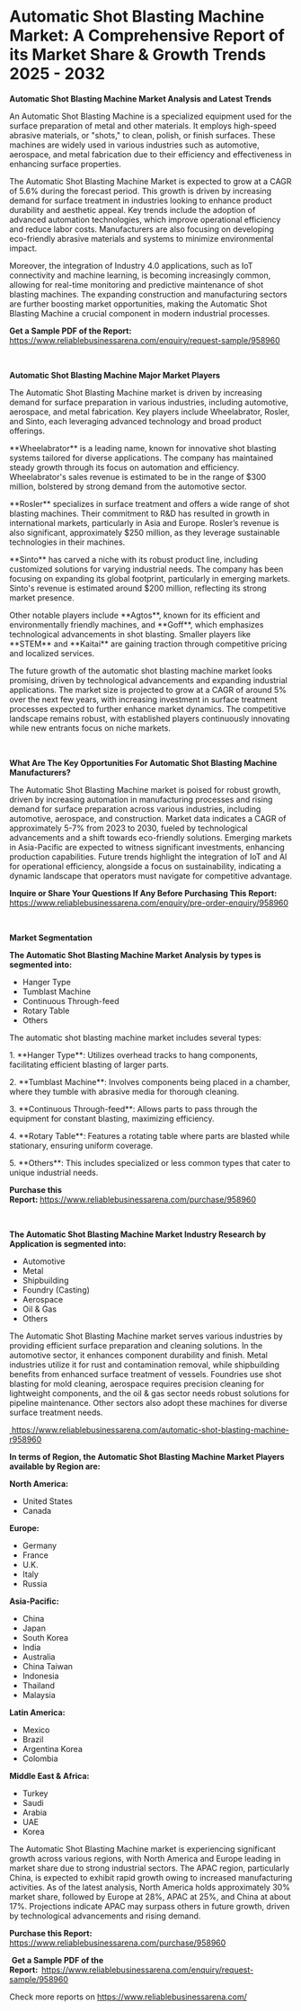 <p><h1>Automatic Shot Blasting Machine Market: A Comprehensive Report of its Market Share & Growth Trends 2025 - 2032</h1></p><p><strong>Automatic Shot Blasting Machine Market Analysis and Latest Trends</strong></p>
<p><p>An Automatic Shot Blasting Machine is a specialized equipment used for the surface preparation of metal and other materials. It employs high-speed abrasive materials, or "shots," to clean, polish, or finish surfaces. These machines are widely used in various industries such as automotive, aerospace, and metal fabrication due to their efficiency and effectiveness in enhancing surface properties.</p><p>The Automatic Shot Blasting Machine Market is expected to grow at a CAGR of 5.6% during the forecast period. This growth is driven by increasing demand for surface treatment in industries looking to enhance product durability and aesthetic appeal. Key trends include the adoption of advanced automation technologies, which improve operational efficiency and reduce labor costs. Manufacturers are also focusing on developing eco-friendly abrasive materials and systems to minimize environmental impact.</p><p>Moreover, the integration of Industry 4.0 applications, such as IoT connectivity and machine learning, is becoming increasingly common, allowing for real-time monitoring and predictive maintenance of shot blasting machines. The expanding construction and manufacturing sectors are further boosting market opportunities, making the Automatic Shot Blasting Machine a crucial component in modern industrial processes.</p></p>
<p><strong>Get a Sample PDF of the Report:&nbsp;</strong> <a href="https://www.reliablebusinessarena.com/enquiry/request-sample/958960?utm_campaign=2033&utm_medium=2&utm_source=Github&utm_content=ia&utm_term=09042025&utm_id=automatic-shot-blasting-machine">https://www.reliablebusinessarena.com/enquiry/request-sample/958960</a></p>
<p>&nbsp;</p>
<p><strong>Automatic Shot Blasting Machine Major Market Players</strong></p>
<p><p>The Automatic Shot Blasting Machine market is driven by increasing demand for surface preparation in various industries, including automotive, aerospace, and metal fabrication. Key players include Wheelabrator, Rosler, and Sinto, each leveraging advanced technology and broad product offerings.</p><p>**Wheelabrator** is a leading name, known for innovative shot blasting systems tailored for diverse applications. The company has maintained steady growth through its focus on automation and efficiency. Wheelabrator's sales revenue is estimated to be in the range of $300 million, bolstered by strong demand from the automotive sector.</p><p>**Rosler** specializes in surface treatment and offers a wide range of shot blasting machines. Their commitment to R&D has resulted in growth in international markets, particularly in Asia and Europe. Rosler’s revenue is also significant, approximately $250 million, as they leverage sustainable technologies in their machines.</p><p>**Sinto** has carved a niche with its robust product line, including customized solutions for varying industrial needs. The company has been focusing on expanding its global footprint, particularly in emerging markets. Sinto's revenue is estimated around $200 million, reflecting its strong market presence.</p><p>Other notable players include **Agtos**, known for its efficient and environmentally friendly machines, and **Goff**, which emphasizes technological advancements in shot blasting. Smaller players like **STEM** and **Kaitai** are gaining traction through competitive pricing and localized services.</p><p>The future growth of the automatic shot blasting machine market looks promising, driven by technological advancements and expanding industrial applications. The market size is projected to grow at a CAGR of around 5% over the next few years, with increasing investment in surface treatment processes expected to further enhance market dynamics. The competitive landscape remains robust, with established players continuously innovating while new entrants focus on niche markets.</p></p>
<p>&nbsp;</p>
<p><strong>What Are The Key Opportunities For Automatic Shot Blasting Machine Manufacturers?</strong></p>
<p><p>The Automatic Shot Blasting Machine market is poised for robust growth, driven by increasing automation in manufacturing processes and rising demand for surface preparation across various industries, including automotive, aerospace, and construction. Market data indicates a CAGR of approximately 5-7% from 2023 to 2030, fueled by technological advancements and a shift towards eco-friendly solutions. Emerging markets in Asia-Pacific are expected to witness significant investments, enhancing production capabilities. Future trends highlight the integration of IoT and AI for operational efficiency, alongside a focus on sustainability, indicating a dynamic landscape that operators must navigate for competitive advantage.</p></p>
<p><strong>Inquire or Share Your Questions If Any Before Purchasing This Report:</strong> <a href="https://www.reliablebusinessarena.com/enquiry/pre-order-enquiry/958960?utm_campaign=2033&utm_medium=2&utm_source=Github&utm_content=ia&utm_term=09042025&utm_id=automatic-shot-blasting-machine">https://www.reliablebusinessarena.com/enquiry/pre-order-enquiry/958960</a></p>
<p>&nbsp;</p>
<p><strong>Market Segmentation</strong></p>
<p><strong>The Automatic Shot Blasting Machine Market Analysis by types is segmented into:</strong></p>
<p><ul><li>Hanger Type</li><li>Tumblast Machine</li><li>Continuous Through-feed</li><li>Rotary Table</li><li>Others</li></ul></p>
<p><p>The automatic shot blasting machine market includes several types: </p><p>1. **Hanger Type**: Utilizes overhead tracks to hang components, facilitating efficient blasting of larger parts. </p><p>2. **Tumblast Machine**: Involves components being placed in a chamber, where they tumble with abrasive media for thorough cleaning.  </p><p>3. **Continuous Through-feed**: Allows parts to pass through the equipment for constant blasting, maximizing efficiency.  </p><p>4. **Rotary Table**: Features a rotating table where parts are blasted while stationary, ensuring uniform coverage.  </p><p>5. **Others**: This includes specialized or less common types that cater to unique industrial needs.</p></p>
<p><strong>Purchase this Report:&nbsp;</strong><a href="https://www.reliablebusinessarena.com/purchase/958960?utm_campaign=2033&utm_medium=2&utm_source=Github&utm_content=ia&utm_term=09042025&utm_id=automatic-shot-blasting-machine">https://www.reliablebusinessarena.com/purchase/958960</a></p>
<p>&nbsp;</p>
<p><strong>The Automatic Shot Blasting Machine Market Industry Research by Application is segmented into:</strong></p>
<p><ul><li>Automotive</li><li>Metal</li><li>Shipbuilding</li><li>Foundry (Casting)</li><li>Aerospace</li><li>Oil & Gas</li><li>Others</li></ul></p>
<p><p>The Automatic Shot Blasting Machine market serves various industries by providing efficient surface preparation and cleaning solutions. In the automotive sector, it enhances component durability and finish. Metal industries utilize it for rust and contamination removal, while shipbuilding benefits from enhanced surface treatment of vessels. Foundries use shot blasting for mold cleaning, aerospace requires precision cleaning for lightweight components, and the oil & gas sector needs robust solutions for pipeline maintenance. Other sectors also adopt these machines for diverse surface treatment needs.</p></p>
<p><a href="https://www.reliablebusinessarena.com/automatic-shot-blasting-machine-r958960?utm_campaign=2033&utm_medium=2&utm_source=Github&utm_content=ia&utm_term=09042025&utm_id=automatic-shot-blasting-machine">&nbsp;https://www.reliablebusinessarena.com/automatic-shot-blasting-machine-r958960</a></p>
<p><strong>In terms of Region, the Automatic Shot Blasting Machine Market Players available by Region are:</strong></p>
<p>
    <p> <strong> North America: </strong>
        <ul>
            <li>United States</li>
            <li>Canada</li>
        </ul>
        </p> 
    <p> <strong> Europe: </strong>
        <ul>
            <li>Germany</li>
            <li>France</li>
            <li>U.K.</li>
            <li>Italy</li>
            <li>Russia</li>
        </ul>
        </p> 
    <p> <strong> Asia-Pacific: </strong>
        <ul>
            <li>China</li>
            <li>Japan</li>
            <li>South Korea</li>
            <li>India</li>
            <li>Australia</li>
            <li>China Taiwan</li>
            <li>Indonesia</li>
            <li>Thailand</li>
            <li>Malaysia</li>
        </ul>
        </p> 
    <p> <strong> Latin America: </strong>
        <ul>
            <li>Mexico</li>
            <li>Brazil</li>
            <li>Argentina Korea</li>
            <li>Colombia</li>
        </ul>
        </p> 
    <p> <strong> Middle East & Africa: </strong>
        <ul>
            <li>Turkey</li>
            <li>Saudi</li>
            <li>Arabia</li>
            <li>UAE</li>
            <li>Korea</li>
        </ul>
    </p>
    </p>
<p><p>The Automatic Shot Blasting Machine market is experiencing significant growth across various regions, with North America and Europe leading in market share due to strong industrial sectors. The APAC region, particularly China, is expected to exhibit rapid growth owing to increased manufacturing activities. As of the latest analysis, North America holds approximately 30% market share, followed by Europe at 28%, APAC at 25%, and China at about 17%. Projections indicate APAC may surpass others in future growth, driven by technological advancements and rising demand.</p></p>
<p><strong>Purchase this Report: </strong><a href="https://www.reliablebusinessarena.com/purchase/958960?utm_campaign=2033&utm_medium=2&utm_source=Github&utm_content=ia&utm_term=09042025&utm_id=automatic-shot-blasting-machine">https://www.reliablebusinessarena.com/purchase/958960</a></p>
<p>&nbsp;<strong>Get a Sample PDF of the Report:&nbsp;&nbsp;</strong><a href="https://www.reliablebusinessarena.com/enquiry/request-sample/958960?utm_campaign=2033&utm_medium=2&utm_source=Github&utm_content=ia&utm_term=09042025&utm_id=automatic-shot-blasting-machine">https://www.reliablebusinessarena.com/enquiry/request-sample/958960</a></p>
<p><strong></strong></p>
<p>Check more reports on <a href="https://www.reliablebusinessarena.com/?utm_campaign=2033&utm_medium=2&utm_source=Github&utm_content=ia&utm_term=09042025&utm_id=automatic-shot-blasting-machine">https://www.reliablebusinessarena.com/</a></p>